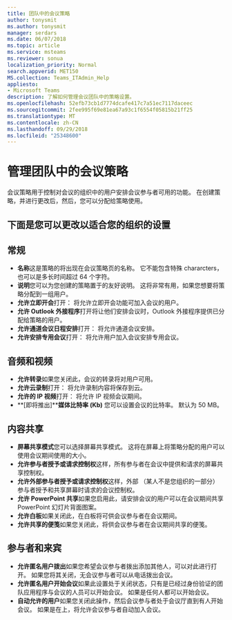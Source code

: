 ```yaml
---
title: 团队中的会议策略
author: tonysmit
ms.author: tonysmit
manager: serdars
ms.date: 06/07/2018
ms.topic: article
ms.service: msteams
ms.reviewer: sonua
localization_priority: Normal
search.appverid: MET150
MS.collection: Teams_ITAdmin_Help
appliesto:
- Microsoft Teams
description: 了解如何管理会议团队中的策略设置。
ms.openlocfilehash: 52efb73cb1d7774dcafe417c7a51ec7117daceec
ms.sourcegitcommit: 2fee995f69e81ea67a93c1f6554f05815b21ff25
ms.translationtype: MT
ms.contentlocale: zh-CN
ms.lasthandoff: 09/29/2018
ms.locfileid: "25348600"
---
```

# <a name="manage-meeting-policies-in-teams"></a>管理团队中的会议策略

会议策略用于控制对会议的组织中的用户安排会议参与者可用的功能。 在创建策略，并进行更改后，然后，您可以分配给策略使用。 

## <a name="here-are-the-settings-you-can-change-to-fit-your-organization"></a>下面是您可以更改以适合您的组织的设置
<a name="bkgeneral"> </a>

## <a name="general"></a>常规
   - **名称**这是策略的将出现在会议策略页的名称。 它不能包含特殊 chararcters，也可以是多长时间超过 64 个字符。
   - **说明**您可以为您创建的策略置于的友好说明。 这将非常有用，如果您想要将策略分配到一组用户。
   - **允许立即开会**打开： 将允许立即开会功能可加入会议的用户。
   - **允许 Outlook 外接程序**打开将让他们安排会议时，Outlook 外接程序提供已分配给策略的用户。
   - **允许通道会议日程安排**打开： 将允许通道会议安排。
   - **允许安排专用会议**打开： 将允许用户加入会议安排专用会议。

<a name="bkaudioandvideo"> </a>

## <a name="audio--video"></a>音频和视频
   - **允许转录**如果您关闭此，会议的转录将对用户可用。
   - **允许云录制**打开： 将允许录制内容将保存到云。
   - **允许的 IP 视频**打开： 将允许 IP 视频会议期间。
   - **[即将推出]****媒体比特率 (Kb)** 您可以设置会议的比特率。 默认为 50 MB。

<a name="bkcontentsharing"> </a>

## <a name="content-sharing"></a>内容共享
   - **屏幕共享模式**您可以选择屏幕共享模式。 这将在屏幕上将策略分配的用户可以使用会议期间使用的大小。
   - **允许参与者授予或请求控制权**这样，所有参与者在会议中提供和请求的屏幕共享控制权。
   - **允许外部参与者授予或请求控制权**这样，外部 （某人不是您组织的一部分） 参与者授予和共享屏幕时请求的会议控制权。
   - **允许 PowerPoint 共享**如果您启用此，请安排会议的用户可以在会议期间共享 PowerPoint 幻灯片背面图案。
   - **允许白板**如果关闭此，在白板将可供会议参与者在会议期间。
   - **允许共享的便笺**如果您关闭此，将供会议参与者在会议期间共享的便笺。

<a name="bkparticipantsandguests"> </a>

## <a name="participants--guests"></a>参与者和来宾
   - **允许匿名用户拨出**如果您希望会议参与者拨出添加其他人，可以对此进行打开。 如果您将其关闭，无会议参与者可以从电话拨出会议。
   - **允许匿名用户开始会议**如果此设置处于关闭状态，只有是已经过身份验证的团队应用程序与会议的人员可以开始会议。 如果是任何人都可以开始会议。
   - **自动允许的用户**如果您关闭此操作，然后会议参与者处于会议厅直到有人开始会议。 如果是在上，将允许会议参与者自动加入会议。


